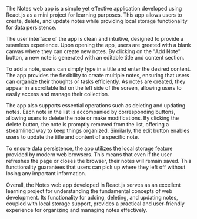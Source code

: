 The Notes web app is a simple yet effective application developed using React.js as a mini project for learning purposes. This app allows users to create, delete, and update notes while providing local storage functionality for data persistence.

The user interface of the app is clean and intuitive, designed to provide a seamless experience. Upon opening the app, users are greeted with a blank canvas where they can create new notes. By clicking on the "Add Note" button, a new note is generated with an editable title and content section.

To add a note, users can simply type in a title and enter the desired content. The app provides the flexibility to create multiple notes, ensuring that users can organize their thoughts or tasks efficiently. As notes are created, they appear in a scrollable list on the left side of the screen, allowing users to easily access and manage their collection.

The app also supports essential operations such as deleting and updating notes. Each note in the list is accompanied by corresponding buttons, allowing users to delete the note or make modifications. By clicking the delete button, the note is promptly removed from the list, offering a streamlined way to keep things organized. Similarly, the edit button enables users to update the title and content of a specific note.

To ensure data persistence, the app utilizes the local storage feature provided by modern web browsers. This means that even if the user refreshes the page or closes the browser, their notes will remain saved. This functionality guarantees that users can pick up where they left off without losing any important information.

Overall, the Notes web app developed in React.js serves as an excellent learning project for understanding the fundamental concepts of web development. Its functionality for adding, deleting, and updating notes, coupled with local storage support, provides a practical and user-friendly experience for organizing and managing notes effectively.